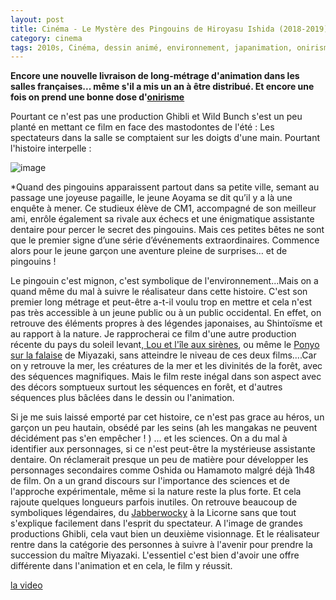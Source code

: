 ```yaml
---
layout: post
title: Cinéma - Le Mystère des Pingouins de Hiroyasu Ishida (2018-2019)
category: cinema
tags: 2010s, Cinéma, dessin animé, environnement, japanimation, onirisme
---
```

**Encore une nouvelle livraison de long-métrage d'animation dans les salles françaises... même s'il a mis un an à être distribué. Et encore une fois on prend une bonne dose d'<a href="https://fr.m.wiktionary.org/wiki/onirisme">onirisme</a>**

Pourtant ce n'est pas une production Ghibli et Wild Bunch s'est un peu planté en mettant ce film en face des mastodontes de l'été : Les spectateurs dans la salle se comptaient sur les doigts d'une main. Pourtant l'histoire interpelle : 

![image](https://cheziceman.files.wordpress.com/2019/08/mysterepingouin.jpeg)

*Quand des pingouins apparaissent partout dans sa petite ville, semant au passage une joyeuse pagaille, le jeune Aoyama se dit qu’il y a là une enquête à mener. Ce studieux élève de CM1, accompagné de son meilleur ami, enrôle également sa rivale aux échecs et une énigmatique assistante dentaire pour percer le secret des pingouins. Mais ces petites bêtes ne sont que le premier signe d’une série d’événements extraordinaires. Commence alors pour le jeune garçon une aventure pleine de surprises… et de pingouins !

Le pingouin c'est mignon, c'est symbolique de l'environnement...Mais on a quand même du mal à suivre le réalisateur dans cette histoire. C'est son premier long métrage et peut-être a-t-il voulu trop en mettre et cela n'est pas très accessible à un jeune public ou à un public occidental. En effet, on retrouve des éléments propres à des légendes japonaises, au Shintoïsme et au rapport à la nature. Je rapprocherai ce film d'une autre production récente du pays du soleil levant,<a href="https://fr.wikipedia.org/wiki/Lou_et_l%27Île_aux_sirènes"> Lou et l'île aux sirènes</a>, ou même le <a href="https://fr.wikipedia.org/wiki/Ponyo_sur_la_falaise">Ponyo sur la falaise</a> de Miyazaki, sans atteindre le niveau de ces deux films....Car on y retrouve la mer, les créatures de la mer et les divinités de la forêt, avec des séquences magnifiques. Mais le film reste inégal dans son aspect avec des décors somptueux surtout les séquences en forêt, et d'autres séquences plus bâclées dans le dessin ou l'animation.

Si je me suis laissé emporté par cet histoire, ce n'est pas grace au héros, un garçon un peu hautain, obsédé par les seins (ah les mangakas ne peuvent décidément pas s'en empêcher ! ) ... et les sciences. On a du mal à identifier aux personnages, si ce n'est peut-être la mystérieuse assistante dentaire. On réclamerait presque un peu de matière pour développer les personnages secondaires comme Oshida ou Hamamoto malgré déjà 1h48 de film. On a un grand discours sur l'importance des sciences et de l'approche expérimentale, même si la nature reste la plus forte. Et cela rajoute quelques longueurs parfois inutiles. On retrouve beaucoup de symboliques légendaires, du <a href="https://fr.wikipedia.org/wiki/Jabberwocky_(poème)">Jabberwocky</a> à la Licorne sans que tout s'explique facilement dans l'esprit du spectateur. A l'image de grandes productions Ghibli, cela vaut bien un deuxième visionnage. Et le réalisateur rentre dans la catégorie des personnes à suivre à l'avenir pour prendre la succession du maître Miyazaki. L'essentiel c'est bien d'avoir une offre différente dans l'animation et en cela, le film y réussit.

[la video](https://www.youtube.com/watch?v=uApc-PwJu10)


